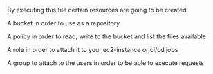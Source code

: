 By executing this file certain resources are going to be created.

A bucket in order to use as a repository

A policy in order to read, write to the bucket and list the files available

A role in order to attach it to your ec2-instance or ci/cd jobs

A group to attach to the users in order to be able to execute requests
